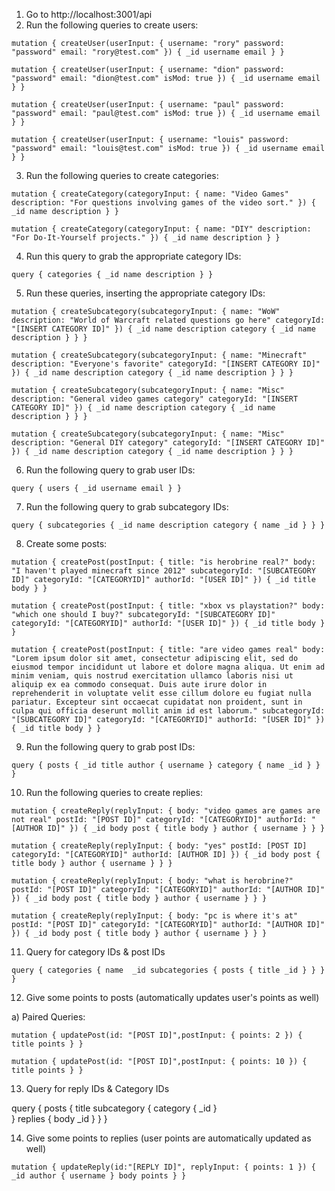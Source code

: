 1. Go to http://localhost:3001/api
2. Run the following queries to create users: 

`mutation {
    createUser(userInput: {
        username: "rory"
        password: "password"
        email: "rory@test.com"
    }) {
        _id
        username
        email
    }
}`

`mutation {
    createUser(userInput: {
        username: "dion"
        password: "password"
        email: "dion@test.com"
        isMod: true
    }) {
        _id
        username
        email
    }
}`

`mutation {
    createUser(userInput: {
        username: "paul"
        password: "password"
        email: "paul@test.com"
        isMod: true
    }) {
        _id
        username
        email
    }
}`

`mutation {
    createUser(userInput: {
        username: "louis"
        password: "password"
        email: "louis@test.com"
        isMod: true
    }) {
        _id
        username
        email
    }
}`

3. Run the following queries to create categories: 

`mutation {
    createCategory(categoryInput: {
        name: "Video Games"
        description: "For questions involving games of the video sort."
  }) {
        _id
        name
        description
  }
}`

`mutation {
    createCategory(categoryInput: {
        name: "DIY"
        description: "For Do-It-Yourself projects."
  }) {
        _id
        name
        description
  }
}`

4. Run this query to grab the appropriate category IDs: 

`query {
    categories {
	    _id
    	name
    	description
  }
}`

5. Run these queries, inserting the appropriate category IDs: 

`mutation {
    createSubcategory(subcategoryInput: {
    	name: "WoW"
        description: "World of Warcraft related questions go here"
    	categoryId: "[INSERT CATEGORY ID]"
    }) {
        _id
        name
        description
        category {
            _id
            name
            description
        }
    }
}`

`mutation {
    createSubcategory(subcategoryInput: {
    	name: "Minecraft"
        description: "Everyone's favorite"
    	categoryId: "[INSERT CATEGORY ID]"
    }) {
        _id
        name
        description
        category {
            _id
            name
            description
        }
    }
}`

`mutation {
    createSubcategory(subcategoryInput: {
    	name: "Misc"
        description: "General video games category"
    	categoryId: "[INSERT CATEGORY ID]"
    }) {
        _id
        name
        description
        category {
            _id
            name
            description
        }
    }
}`

`mutation {
    createSubcategory(subcategoryInput: {
    	name: "Misc"
        description: "General DIY category"
    	categoryId: "[INSERT CATEGORY ID]"
    }) {
        _id
        name
        description
        category {
            _id
            name
            description
        }
    }
}`

6. Run the following query to grab user IDs: 

`query {
    users {
	    _id
  	    username
   	    email
    }
}`

7. Run the following query to grab subcategory IDs: 

`query {
    subcategories {
        _id
        name
        description
        category {
            name
            _id
        }
    }
}`

8. Create some posts: 

`mutation {
  createPost(postInput: {
    	title: "is herobrine real?"
        body: "I haven't played minecraft since 2012"
    	subcategoryId: "[SUBCATEGORY ID]"
        categoryId: "[CATEGORYID]"
    	authorId: "[USER ID]"
  }) {
        _id
        title
        body
  }
}`

`mutation {
  createPost(postInput: {
    	title: "xbox vs playstation?"
        body: "which one should I buy?"
    	subcategoryId: "[SUBCATEGORY ID]"
        categoryId: "[CATEGORYID]"
    	authorId: "[USER ID]"
  }) {
        _id
        title
        body
  }
}`

`mutation {
  createPost(postInput: {
    	title: "are video games real"
        body: "Lorem ipsum dolor sit amet, consectetur adipiscing elit, sed do eiusmod tempor incididunt ut labore et dolore magna aliqua. Ut enim ad minim veniam, quis nostrud exercitation ullamco laboris nisi ut aliquip ex ea commodo consequat. Duis aute irure dolor in reprehenderit in voluptate velit esse cillum dolore eu fugiat nulla pariatur. Excepteur sint occaecat cupidatat non proident, sunt in culpa qui officia deserunt mollit anim id est laborum."
    	subcategoryId: "[SUBCATEGORY ID]"
        categoryId: "[CATEGORYID]"
    	authorId: "[USER ID]"
  }) {
        _id
        title
        body
  }
}`

9. Run the following query to grab post IDs: 

`query {
  posts {
    _id
    title
    author {
      username
    }
    category {
      name
      _id
    }
  }
}`

10. Run the following queries to create replies: 

`mutation {
  createReply(replyInput: {
    	body: "video games are games are not real"
    	postId: "[POST ID]"
        categoryId: "[CATEGORYID]"
    	authorId: "[AUTHOR ID]"
    }) {
        _id
        body
        post {
            title
            body
        }
        author {
            username
        }
    }
}`

`mutation {
  createReply(replyInput: {
    	body: "yes"
    	postId: [POST ID]
        categoryId: "[CATEGORYID]"
    	authorId: [AUTHOR ID]
  }) {
    _id
    body
    post {
      title
      body
    }
    author {
      username
    }
  }
}`

`mutation {
  createReply(replyInput: {
    	body: "what is herobrine?"
    	postId: "[POST ID]"
        categoryId: "[CATEGORYID]"
    	authorId: "[AUTHOR ID]"
  }) {
    _id
    body
    post {
      title
      body
    }
    author {
      username
    }
  }
}`

`mutation {
  createReply(replyInput: {
    	body: "pc is where it's at"
    	postId: "[POST ID]"
        categoryId: "[CATEGORYID]"
    	authorId: "[AUTHOR ID]"
  }) {
    _id
    body
    post {
      title
      body
    }
    author {
      username
    }
  }
}`

11. Query for category IDs & post IDs

`query {
    categories {
        name 
        _id
        subcategories {
            posts {
                title
                _id
            }
        }
    }
}`

12. Give some points to posts (automatically updates user's points as well)

a) Paired Queries: 

`mutation {
    updatePost(id: "[POST ID]",postInput: {
        points: 2
    }) {
        title
  	    points
    }
}`

`mutation {
    updatePost(id: "[POST ID]",postInput: {
        points: 10
    }) {
        title
  	    points
    }
}`

13. Query for reply IDs & Category IDs

query {
   posts {
    title
    subcategory {
      category {
        _id
      }  
    }
    replies {
      body
      _id
    }
  }
}

14. Give some points to replies (user points are automatically updated as well)

`mutation {
    updateReply(id:"[REPLY ID]", replyInput: {
        points: 1
  }) {
  	_id
    author {
        username
        }
    body
    points
  }
}`